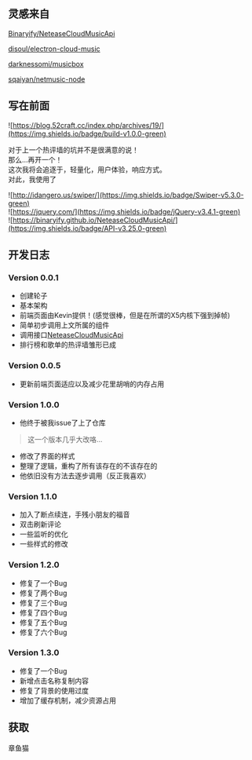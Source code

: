 ## 灵感来自

[Binaryify/NeteaseCloudMusicApi](https://github.com/Binaryify/NeteaseCloudMusicApi)

[disoul/electron-cloud-music](https://github.com/disoul/electron-cloud-music)

[darknessomi/musicbox](https://github.com/darknessomi/musicbox)

[sqaiyan/netmusic-node](https://github.com/sqaiyan/netmusic-node)

## 写在前面

![https://blog.52craft.cc/index.php/archives/19/](https://img.shields.io/badge/build-v1.0.0-green)

对于上一个热评墙的坑并不是很满意的说！  
那么...再开一个！   
这次我将会追逐于，轻量化，用户体验，响应方式。    
对此，我使用了

![http://idangero.us/swiper/](https://img.shields.io/badge/Swiper-v5.3.0-green)     
![https://jquery.com/](https://img.shields.io/badge/jQuery-v3.4.1-green)    
![https://binaryify.github.io/NeteaseCloudMusicApi/](https://img.shields.io/badge/API-v3.25.0-green)    

## 开发日志

### Version 0.0.1

- 创建轮子
- 基本架构
 - 前端页面由Kevin提供！(感觉很棒，但是在所谓的X5内核下强到掉帧)
 - 简单初步调用上文所属的组件
- 调用接口[NeteaseCloudMusicApi](https://binaryify.github.io/NeteaseCloudMusicApi/)
- 排行榜和歌单的热评墙雏形已成

### Version 0.0.5

- 更新前端页面适应以及减少花里胡哨的内存占用

### Version 1.0.0

- 他终于被我issue了上了仓库
> 这一个版本几乎大改咯...
- 修改了界面的样式
- 整理了逻辑，重构了所有该存在的不该存在的
- 他依旧没有方法去逐步调用（反正我喜欢）

### Version 1.1.0

- 加入了断点续连，手残小朋友的福音
- 双击刷新评论
- 一些监听的优化
- 一些样式的修改

### Version 1.2.0

- 修复了一个Bug
- 修复了两个Bug
- 修复了三个Bug
- 修复了四个Bug
- 修复了五个Bug
- 修复了六个Bug

### Version 1.3.0

- 修复了一个Bug
- 新增点击名称复制内容
- 修复了背景的使用过度
- 增加了缓存机制，减少资源占用

## 获取

章鱼猫